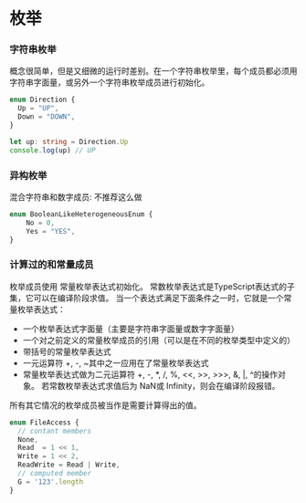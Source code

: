 # 枚举

### 字符串枚举
概念很简单，但是又细微的运行时差别。在一个字符串枚举里，每个成员都必须用字符串字面量，或另外一个字符串枚举成员进行初始化。

``` ts
enum Direction {
  Up = "UP",
  Down = "DOWN",
}

let up: string = Direction.Up
console.log(up) // UP
```

### 异构枚举
混合字符串和数字成员: 不推荐这么做
``` ts
enum BooleanLikeHeterogeneousEnum {
    No = 0,
    Yes = "YES",
}
```

### 计算过的和常量成员

枚举成员使用 常量枚举表达式初始化。 常数枚举表达式是TypeScript表达式的子集，它可以在编译阶段求值。 当一个表达式满足下面条件之一时，它就是一个常量枚举表达式：

- 一个枚举表达式字面量（主要是字符串字面量或数字字面量）
- 一个对之前定义的常量枚举成员的引用（可以是在不同的枚举类型中定义的）
- 带括号的常量枚举表达式
- 一元运算符 +, -, ~其中之一应用在了常量枚举表达式
- 常量枚举表达式做为二元运算符 +, -, *, /, %, <<, >>, >>>, &, |, ^的操作对象。 若常数枚举表达式求值后为 NaN或 Infinity，则会在编译阶段报错。

所有其它情况的枚举成员被当作是需要计算得出的值。
``` ts
enum FileAccess {
  // contant members
  None,
  Read  = 1 << 1,
  Write = 1 << 2,
  ReadWrite = Read | Write,
  // computed member
  G = '123'.length
}
```



